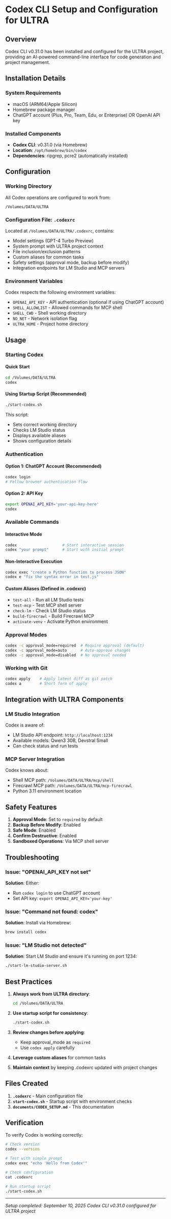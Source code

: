 # Codex CLI Setup and Configuration for ULTRA

## Overview
Codex CLI v0.31.0 has been installed and configured for the ULTRA project, providing an AI-powered command-line interface for code generation and project management.

## Installation Details

### System Requirements
- macOS (ARM64/Apple Silicon)
- Homebrew package manager
- ChatGPT account (Plus, Pro, Team, Edu, or Enterprise) OR OpenAI API key

### Installed Components
- **Codex CLI**: v0.31.0 (via Homebrew)
- **Location**: `/opt/homebrew/bin/codex`
- **Dependencies**: ripgrep, pcre2 (automatically installed)

## Configuration

### Working Directory
All Codex operations are configured to work from:
```
/Volumes/DATA/ULTRA
```

### Configuration File: `.codexrc`
Located at `/Volumes/DATA/ULTRA/.codexrc`, contains:
- Model settings (GPT-4 Turbo Preview)
- System prompt with ULTRA project context
- File inclusion/exclusion patterns
- Custom aliases for common tasks
- Safety settings (approval mode, backup before modify)
- Integration endpoints for LM Studio and MCP servers

### Environment Variables
Codex respects the following environment variables:
- `OPENAI_API_KEY` - API authentication (optional if using ChatGPT account)
- `SHELL_ALLOWLIST` - Allowed commands for MCP shell
- `SHELL_CWD` - Shell working directory
- `NO_NET` - Network isolation flag
- `ULTRA_HOME` - Project home directory

## Usage

### Starting Codex

#### Quick Start
```bash
cd /Volumes/DATA/ULTRA
codex
```

#### Using Startup Script (Recommended)
```bash
./start-codex.sh
```
This script:
- Sets correct working directory
- Checks LM Studio status
- Displays available aliases
- Shows configuration details

### Authentication

#### Option 1: ChatGPT Account (Recommended)
```bash
codex login
# Follow browser authentication flow
```

#### Option 2: API Key
```bash
export OPENAI_API_KEY='your-api-key-here'
codex
```

### Available Commands

#### Interactive Mode
```bash
codex                    # Start interactive session
codex "your prompt"      # Start with initial prompt
```

#### Non-Interactive Execution
```bash
codex exec "create a Python function to process JSON"
codex e "fix the syntax error in test.js"
```

#### Custom Aliases (Defined in .codexrc)
- `test-all` - Run all LM Studio tests
- `test-mcp` - Test MCP shell server
- `check-lm` - Check LM Studio status
- `build-firecrawl` - Build Firecrawl MCP
- `activate-venv` - Activate Python environment

### Approval Modes
```bash
codex -c approval_mode=required  # Require approval (default)
codex -c approval_mode=auto      # Auto-approve changes
codex -c approval_mode=disabled  # No approval needed
```

### Working with Git
```bash
codex apply    # Apply latest diff as git patch
codex a        # Short form of apply
```

## Integration with ULTRA Components

### LM Studio Integration
Codex is aware of:
- LM Studio API endpoint: `http://localhost:1234`
- Available models: Qwen3 30B, Devstral Small
- Can check status and run tests

### MCP Server Integration
Codex knows about:
- Shell MCP path: `/Volumes/DATA/ULTRA/mcp/shell`
- Firecrawl MCP path: `/Volumes/DATA/ULTRA/mcp-firecrawl`
- Python 3.11 environment location

## Safety Features

1. **Approval Mode**: Set to `required` by default
2. **Backup Before Modify**: Enabled
3. **Safe Mode**: Enabled
4. **Confirm Destructive**: Enabled
5. **Sandboxed Operations**: Via MCP shell server

## Troubleshooting

### Issue: "OPENAI_API_KEY not set"
**Solution**: Either:
- Run `codex login` to use ChatGPT account
- Set API key: `export OPENAI_API_KEY='your-key'`

### Issue: "Command not found: codex"
**Solution**: Install via Homebrew:
```bash
brew install codex
```

### Issue: "LM Studio not detected"
**Solution**: Start LM Studio and ensure it's running on port 1234:
```bash
./start-lm-studio-server.sh
```

## Best Practices

1. **Always work from ULTRA directory**:
   ```bash
   cd /Volumes/DATA/ULTRA
   ```

2. **Use startup script for consistency**:
   ```bash
   ./start-codex.sh
   ```

3. **Review changes before applying**:
   - Keep approval_mode as `required`
   - Use `codex apply` carefully

4. **Leverage custom aliases** for common tasks

5. **Maintain context** by keeping .codexrc updated with project changes

## Files Created

1. **`.codexrc`** - Main configuration file
2. **`start-codex.sh`** - Startup script with environment checks
3. **`documents/CODEX_SETUP.md`** - This documentation

## Verification

To verify Codex is working correctly:
```bash
# Check version
codex --version

# Test with simple prompt
codex exec "echo 'Hello from Codex'"

# Check configuration
cat .codexrc

# Run startup script
./start-codex.sh
```

---
*Setup completed: September 10, 2025*
*Codex CLI v0.31.0 configured for ULTRA project*